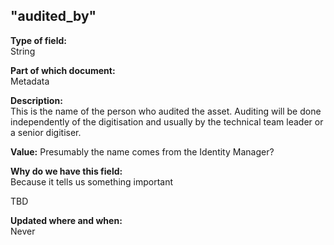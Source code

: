 ## "audited_by"

**Type of field:**  
String  

**Part of which document:**  
Metadata

**Description:**  
This is the name of the person who audited the asset. Auditing will be done independently of the digitisation and usually by the technical team leader or a senior digitiser.

**Value:**
Presumably the name comes from the Identity Manager?

**Why do we have this field:**  
Because it tells us something important  

TBD

**Updated where and when:**  
Never
